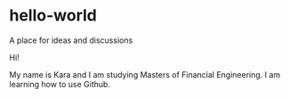 # hello-world
A place for ideas and discussions 

Hi!

My name is Kara and I am studying Masters of Financial Engineering.
I am learning how to use Github.
